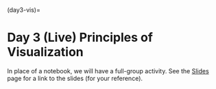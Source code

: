 (day3-vis)=
# Day 3 (Live) Principles of Visualization

In place of a notebook, we will have a full-group activity. See the
[Slides](slides) page for a link to the slides (for your reference).
